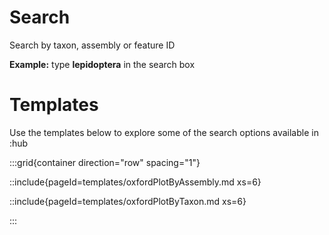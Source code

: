 # Search

Search by taxon, assembly or feature ID

**Example:** type **lepidoptera** in the search box

# Templates

Use the templates below to explore some of the search options available in :hub

:::grid{container direction="row" spacing="1"}

::include{pageId=templates/oxfordPlotByAssembly.md xs=6}

::include{pageId=templates/oxfordPlotByTaxon.md xs=6}

:::
